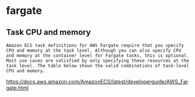 # fargate

## Task CPU and memory
```
Amazon ECS task definitions for AWS Fargate require that you specify CPU and memory at the task level. Although you can also specify CPU and memory at the container level for Fargate tasks, this is optional. Most use cases are satisfied by only specifying these resources at the task level. The table below shows the valid combinations of task-level CPU and memory.
```
https://docs.aws.amazon.com/AmazonECS/latest/developerguide/AWS_Fargate.html